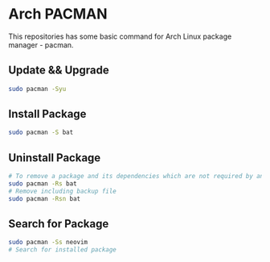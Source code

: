 # Arch PACMAN

This repositories has some basic command for Arch Linux package manager - pacman.

## Update && Upgrade

```bash
sudo pacman -Syu
```

## Install Package

```bash
sudo pacman -S bat
```

## Uninstall Package

```bash
# To remove a package and its dependencies which are not required by any other installed package:
sudo pacman -Rs bat
# Remove including backup file
sudo pacman -Rsn bat
```

## Search for Package

```bash
sudo pacman -Ss neovim
# Search for installed package
```


